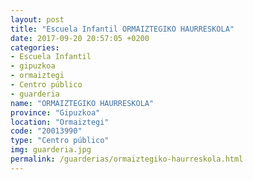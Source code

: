 ```yaml
---
layout: post
title: "Escuela Infantil ORMAIZTEGIKO HAURRESKOLA"
date: 2017-09-20 20:57:05 +0200
categories:
- Escuela Infantil
- gipuzkoa
- ormaiztegi
- Centro público
- guarderia
name: "ORMAIZTEGIKO HAURRESKOLA"
province: "Gipuzkoa"
location: "Ormaiztegi"
code: "20013990"
type: "Centro público"
img: guarderia.jpg
permalink: /guarderias/ormaiztegiko-haurreskola.html
---
```

